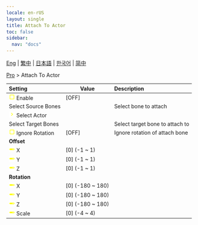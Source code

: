 ```yaml
---
locale: en-rUS
layout: single
title: Attach To Actor
toc: false
sidebar:
  nav: "docs"
---
```

[Eng](/dancexr/menu/2025.4/actor/attach_to_actor) | [繁中](/tw/dancexr/menu/2025.4/actor/attach_to_actor) | [日本語](/jp/dancexr/menu/2025.4/actor/attach_to_actor) | [한국어](/kr/dancexr/menu/2025.4/actor/attach_to_actor) | [简中](/zh/dancexr/menu/2025.4/actor/attach_to_actor)

[Pro](../menu#Pro) > Attach To Actor



| Setting | Value | Description |
| :--- | --- | :--- |
|<nobr> ![check_off icon](/images/icon/ic_check_off.png)  Enable</nobr>| [OFF] | 
|<nobr> Select Source Bones</nobr>|| Select bone to attach
|<nobr> ![chevron icon](/images/icon/ic_chevron.png)  Select Actor</nobr>|  |  |
|<nobr> Select Target Bones</nobr>|| Select target bone to attach to
|<nobr> ![check_off icon](/images/icon/ic_check_off.png)  Ignore Rotation</nobr>| [OFF] | Ignore rotation of attach bone
|<nobr> <b>Offset</b></nobr>|| 
|<nobr> ![slider icon](/images/icon/ic_slider.png)  X</nobr>| [0] (-1 ~ 1) | 
|<nobr> ![slider icon](/images/icon/ic_slider.png)  Y</nobr>| [0] (-1 ~ 1) | 
|<nobr> ![slider icon](/images/icon/ic_slider.png)  Z</nobr>| [0] (-1 ~ 1) | 
|<nobr> <b>Rotation</b></nobr>|| 
|<nobr> ![slider icon](/images/icon/ic_slider.png)  X</nobr>| [0] (-180 ~ 180) | 
|<nobr> ![slider icon](/images/icon/ic_slider.png)  Y</nobr>| [0] (-180 ~ 180) | 
|<nobr> ![slider icon](/images/icon/ic_slider.png)  Z</nobr>| [0] (-180 ~ 180) | 
|<nobr> ![slider icon](/images/icon/ic_slider.png)  Scale</nobr>| [0] (-4 ~ 4) | 
